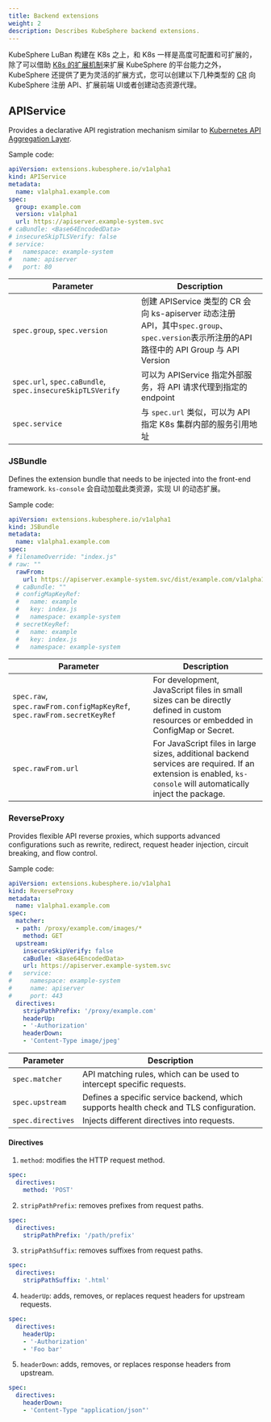 ```yaml
---
title: Backend extensions
weight: 2
description: Describes KubeSphere backend extensions.
---
```


KubeSphere LuBan 构建在 K8s 之上，和 K8s 一样是高度可配置和可扩展的，除了可以借助 [K8s 的扩展机制](https://kubernetes.io/docs/concepts/extend-kubernetes/)来扩展 KubeSphere 的平台能力之外，KubeSphere 还提供了更为灵活的扩展方式，您可以创建以下几种类型的 [CR](https://kubernetes.io/docs/concepts/extend-kubernetes/api-extension/custom-resources/) 向 KubeSphere 注册 API、扩展前端 UI或者创建动态资源代理。

## APIService

Provides a declarative API registration mechanism similar to [Kubernetes API Aggregation Layer](https://kubernetes.io/docs/concepts/extend-kubernetes/api-extension/apiserver-aggregation/).

Sample code:

```yaml
apiVersion: extensions.kubesphere.io/v1alpha1
kind: APIService
metadata:
  name: v1alpha1.example.com
spec:
  group: example.com
  version: v1alpha1                                      
  url: https://apiserver.example-system.svc  
# caBundle: <Base64EncodedData>
# insecureSkipTLSVerify: false
# service:
#   namespace: example-system
#   name: apiserver
#   port: 80
```


| Parameter                                                 | Description                                                                                                      |
| --------------------------------------------------------- | ---------------------------------------------------------------------------------------------------------------- |
| `spec.group`, `spec.version`                              | 创建 APIService 类型的 CR 会向 ks-apiserver 动态注册 API，其中`spec.group`、`spec.version`表示所注册的API路径中的 API Group 与 API Version |
| `spec.url`, `spec.caBundle`, `spec.insecureSkipTLSVerify` | 可以为 APIService 指定外部服务，将 API 请求代理到指定的 endpoint                                                                    |
| `spec.service`                                            | 与 `spec.url` 类似，可以为 API 指定 K8s 集群内部的服务引用地址                                                                       |


### JSBundle

Defines the extension bundle that needs to be injected into the front-end framework. `ks-console` 会自动加载此类资源，实现 UI 的动态扩展。

Sample code:

```yaml
apiVersion: extensions.kubesphere.io/v1alpha1
kind: JSBundle
metadata:
  name: v1alpha1.example.com
spec:
# filenameOverride: "index.js"
# raw: ""
  rawFrom:
    url: https://apiserver.example-system.svc/dist/example.com/v1alpha1/index.js
  # caBundle: ""
  # configMapKeyRef:
  #   name: example
  #   key: index.js
  #   namespace: example-system
  # secretKeyRef:
  #   name: example
  #   key: index.js
  #   namespace: example-system
```

| Parameter                                                               | Description                                                                                                                                                    |
| ----------------------------------------------------------------------- | -------------------------------------------------------------------------------------------------------------------------------------------------------------- |
| `spec.raw`, `spec.rawFrom.configMapKeyRef`, `spec.rawFrom.secretKeyRef` | For development, JavaScript files in small sizes can be directly defined in custom resources or embedded in ConfigMap or Secret.                               |
| `spec.rawFrom.url`                                                      | For JavaScript files in large sizes, additional backend services are required. If an extension is enabled, `ks-console` will automatically inject the package. |


### ReverseProxy

Provides flexible API reverse proxies, which supports advanced configurations such as rewrite, redirect, request header injection, circuit breaking, and flow control.

Sample code:

```yaml
apiVersion: extensions.kubesphere.io/v1alpha1
kind: ReverseProxy
metadata:
  name: v1alpha1.example.com
spec:
  matcher:
  - path: /proxy/example.com/images/*
    method: GET
  upstream:
    insecureSkipVerify: false
    caBudle: <Base64EncodedData>
    url: https://apiserver.example-system.svc
#   service:
#     namespace: example-system
#     name: apiserver
#     port: 443
  directives:
    stripPathPrefix: '/proxy/example.com'
    headerUp:
    - '-Authorization'
    headerDown:
    - 'Content-Type image/jpeg'
```

| Parameter         | Description                                                                            |
| ----------------- | -------------------------------------------------------------------------------------- |
| `spec.matcher`    | API matching rules, which can be used to intercept specific requests.                  |
| `spec.upstream`   | Defines a specific service backend, which supports health check and TLS configuration. |
| `spec.directives` | Injects different directives into requests.                                            |

#### Directives

1. `method`: modifies the HTTP request method.

```yaml
spec:
  directives:
    method: 'POST'
```

2. `stripPathPrefix`: removes prefixes from request paths.

```yaml
spec:
  directives:
    stripPathPrefix: '/path/prefix'
```

3. `stripPathSuffix`: removes suffixes from request paths.

```yaml
spec:
  directives:
    stripPathSuffix: '.html'
```

4. `headerUp`: adds, removes, or replaces request headers for upstream requests.

```yaml
spec:
  directives:
    headerUp:
    - '-Authorization'
    - 'Foo bar'
```

5. `headerDown`: adds, removes, or replaces response headers from upstream.

```yaml
spec:
  directives:
    headerDown:
    - 'Content-Type "application/json"'
```